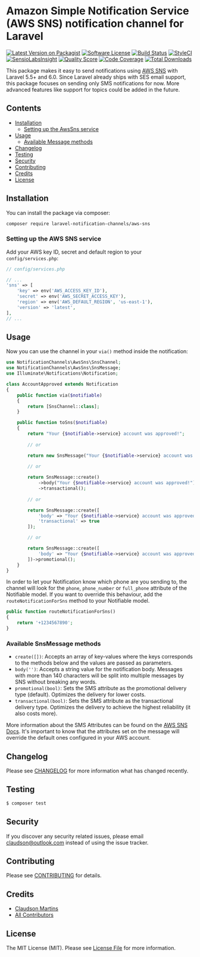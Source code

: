 # Amazon Simple Notification Service (AWS SNS) notification channel for Laravel

[![Latest Version on Packagist](https://img.shields.io/packagist/v/laravel-notification-channels/aws-sns.svg?style=flat-square)](https://packagist.org/packages/laravel-notification-channels/aws-sns)
[![Software License](https://img.shields.io/badge/license-MIT-brightgreen.svg?style=flat-square)](LICENSE.md)
[![Build Status](https://img.shields.io/travis/laravel-notification-channels/aws-sns/master.svg?style=flat-square)](https://travis-ci.org/laravel-notification-channels/aws-sns)
[![StyleCI](https://styleci.io/repos/:style_ci_id/shield)](https://styleci.io/repos/:style_ci_id)
[![SensioLabsInsight](https://img.shields.io/sensiolabs/i/:sensio_labs_id.svg?style=flat-square)](https://insight.sensiolabs.com/projects/:sensio_labs_id)
[![Quality Score](https://img.shields.io/scrutinizer/g/laravel-notification-channels/aws-sns.svg?style=flat-square)](https://scrutinizer-ci.com/g/laravel-notification-channels/aws-sns)
[![Code Coverage](https://img.shields.io/scrutinizer/coverage/g/laravel-notification-channels/aws-sns/master.svg?style=flat-square)](https://scrutinizer-ci.com/g/laravel-notification-channels/aws-sns/?branch=master)
[![Total Downloads](https://img.shields.io/packagist/dt/laravel-notification-channels/aws-sns.svg?style=flat-square)](https://packagist.org/packages/laravel-notification-channels/aws-sns)

This package makes it easy to send notifications using [AWS SNS](https://aws.amazon.com/pt/sns/) with Laravel 5.5+ and 6.0.
Since Laravel already ships with SES email support, this package focuses on sending only SMS notifications for now.
More advanced features like support for topics could be added in the future.


## Contents

- [Installation](#installation)
	- [Setting up the AwsSns service](#setting-up-the-aws-sns-service)
- [Usage](#usage)
	- [Available Message methods](#available-message-methods)
- [Changelog](#changelog)
- [Testing](#testing)
- [Security](#security)
- [Contributing](#contributing)
- [Credits](#credits)
- [License](#license)


## Installation

You can install the package via composer:

``` bash
composer require laravel-notification-channels/aws-sns
```


### Setting up the AWS SNS service

Add your AWS key ID, secret and default region to your `config/services.php`:

```php
// config/services.php

// ...
'sns' => [
    'key' => env('AWS_ACCESS_KEY_ID'),
    'secret' => env('AWS_SECRET_ACCESS_KEY'),
    'region' => env('AWS_DEFAULT_REGION', 'us-east-1'),
    'version' => 'latest',
],
// ...
```

## Usage

Now you can use the channel in your `via()` method inside the notification:

```php
use NotificationChannels\AwsSns\SnsChannel;
use NotificationChannels\AwsSns\SnsMessage;
use Illuminate\Notifications\Notification;

class AccountApproved extends Notification
{
    public function via($notifiable)
    {
        return [SnsChannel::class];
    }

    public function toSns($notifiable)
    {
        return "Your {$notifiable->service} account was approved!";
        
        // or 

        return new SnsMessage("Your {$notifiable->service} account was approved!");
        
        // or

        return SnsMessage::create()
            ->body("Your {$notifiable->service} account was approved!")
            ->transactional();
    
        // or

        return SnsMessage::create([
            'body' => "Your {$notifiable->service} account was approved!",
            'transactional' => true
        ]);

        // or

        return SnsMessage::create([
            'body' => "Your {$notifiable->service} account was approved!"
        ])->promotional();
    }
}
```

In order to let your Notification know which phone are you sending to, the channel 
will look for the `phone`, `phone_number` or `full_phone` attribute of the 
Notifiable model. If you want to override this behaviour, add the 
`routeNotificationForSns` method to your Notifiable model.

```php
public function routeNotificationForSns()
{
    return '+1234567890';
}
```

### Available SnsMessage methods

- `create([])`: Accepts an array of key-values where the keys corresponds to the methods below and the values are passed as parameters.
- `body('')`: Accepts a string value for the notification body. Messages with more than 140 characters will be split into multiple messages by SNS without breaking any words.
- `promotional(bool)`: Sets the SMS attribute as the promotional delivery type (default). Optimizes the delivery for lower costs.
- `transactional(bool)`: Sets the SMS attribute as the transactional delivery type. Optimizes the delivery to achieve the highest reliability (it also costs more). 

More information about the SMS Attributes can be found on the [AWS SNS Docs](https://docs.aws.amazon.com/pt_br/sdk-for-php/v3/developer-guide/sns-examples-sending-sms.html#get-sms-attributes).
It's important to know that the attributes set on the message will override the
default ones configured in your AWS account. 

## Changelog

Please see [CHANGELOG](CHANGELOG.md) for more information what has changed recently.

## Testing

``` bash
$ composer test
```

## Security

If you discover any security related issues, please email claudson@outlook.com instead of using the issue tracker.

## Contributing

Please see [CONTRIBUTING](CONTRIBUTING.md) for details.

## Credits

- [Claudson Martins](https://github.com/claudsonm)
- [All Contributors](../../contributors)

## License

The MIT License (MIT). Please see [License File](LICENSE.md) for more information.
